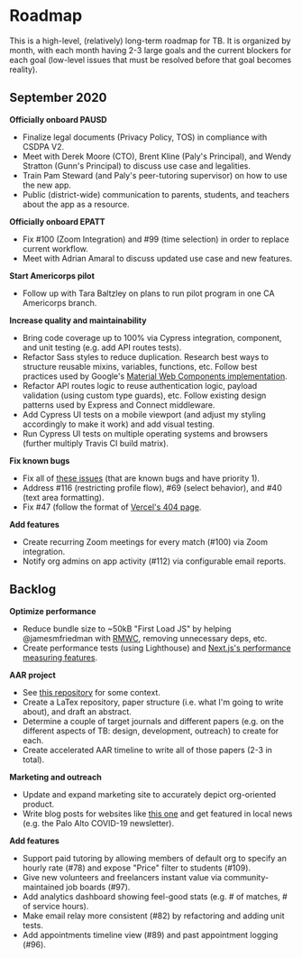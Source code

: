 # Roadmap

This is a high-level, (relatively) long-term roadmap for TB. It is organized by
month, with each month having 2-3 large goals and the current blockers for each
goal (low-level issues that must be resolved before that goal becomes reality).

## September 2020

**Officially onboard PAUSD**

- Finalize legal documents (Privacy Policy, TOS) in compliance with CSDPA V2.
- Meet with Derek Moore (CTO), Brent Kline (Paly's Principal), and Wendy
  Stratton (Gunn's Principal) to discuss use case and legalities.
- Train Pam Steward (and Paly's peer-tutoring supervisor) on how to use the new
  app.
- Public (district-wide) communication to parents, students, and teachers about
  the app as a resource.

**Officially onboard EPATT**

- Fix #100 (Zoom Integration) and #99 (time selection) in order to replace
  current workflow.
- Meet with Adrian Amaral to discuss updated use case and new features.

**Start Americorps pilot**

- Follow up with Tara Baltzley on plans to run pilot program in one CA
  Americorps branch.

**Increase quality and maintainability**

- Bring code coverage up to 100% via Cypress integration, component, and unit
  testing (e.g. add API routes tests).
- Refactor Sass styles to reduce duplication. Research best ways to structure
  reusable mixins, variables, functions, etc. Follow best practices used by
  Google's [Material Web Components implementation](https://github.com/material-components/material-components-web/).
- Refactor API routes logic to reuse authentication logic, payload validation
  (using custom type guards), etc. Follow existing design patterns used by
  Express and Connect middleware.
- Add Cypress UI tests on a mobile viewport (and adjust my styling
  accordingly to make it work) and add visual testing.
- Run Cypress UI tests on multiple operating systems and browsers (further
  multiply Travis CI build matrix).

**Fix known bugs**

- Fix all of [these issues](https://github.com/tutorbookapp/tutorbook/issues?q=is%3Aissue+is%3Aopen+label%3Atype%3Abug)
  (that are known bugs and have priority 1).
- Address #116 (restricting profile flow), #69 (select behavior), and #40 (text
  area formatting).
- Fix #47 (follow the format of [Vercel's 404 page](https://vercel.com/404).

**Add features**

- Create recurring Zoom meetings for every match (#100) via Zoom integration.
- Notify org admins on app activity (#112) via configurable email reports.

## Backlog

**Optimize performance**

- Reduce bundle size to ~50kB "First Load JS" by helping @jamesmfriedman with
  [RMWC](https://github.com/jamesmfriedman/rmwc), removing unnecessary deps,
  etc.
- Create performance tests (using Lighthouse) and [Next.js's performance
  measuring features](https://nextjs.org/docs/advanced-features/measuring-performance).

**AAR project**

- See [this repository](https://github.com/nicholaschiang/aar) for some context.
- Create a LaTex repository, paper structure (i.e. what I'm going to write
  about), and draft an abstract.
- Determine a couple of target journals and different papers (e.g. on the
  different aspects of TB: design, development, outreach) to create for each.
- Create accelerated AAR timeline to write all of those papers (2-3 in total).

**Marketing and outreach**

- Update and expand marketing site to accurately depict org-oriented product.
- Write blog posts for websites like [this
  one](http://www.peertutoringresource.org/) and get featured in local news
  (e.g. the Palo Alto COVID-19 newsletter).

**Add features**

- Support paid tutoring by allowing members of default org to specify an hourly
  rate (#78) and expose "Price" filter to students (#109).
- Give new volunteers and freelancers instant value via community-maintained job
  boards (#97).
- Add analytics dashboard showing feel-good stats (e.g. # of matches, # of
  service hours).
- Make email relay more consistent (#82) by refactoring and adding unit tests.
- Add appointments timeline view (#89) and past appointment logging (#96).
